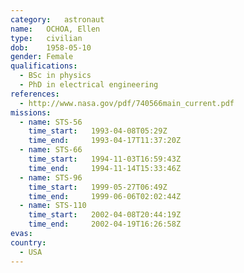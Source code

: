 ```yaml
---
category:	astronaut
name:	OCHOA, Ellen
type:	civilian
dob:	1958-05-10
gender:	Female
qualifications:
  - BSc in physics
  - PhD in electrical engineering
references:
  - http://www.nasa.gov/pdf/740566main_current.pdf
missions:
  - name: STS-56
    time_start:   1993-04-08T05:29Z
    time_end:     1993-04-17T11:37:20Z
  - name: STS-66
    time_start:   1994-11-03T16:59:43Z
    time_end:     1994-11-14T15:33:46Z
  - name: STS-96
    time_start:   1999-05-27T06:49Z
    time_end:     1999-06-06T02:02:44Z
  - name: STS-110
    time_start:   2002-04-08T20:44:19Z
    time_end:     2002-04-19T16:26:58Z
evas:
country:
  - USA
---
```

